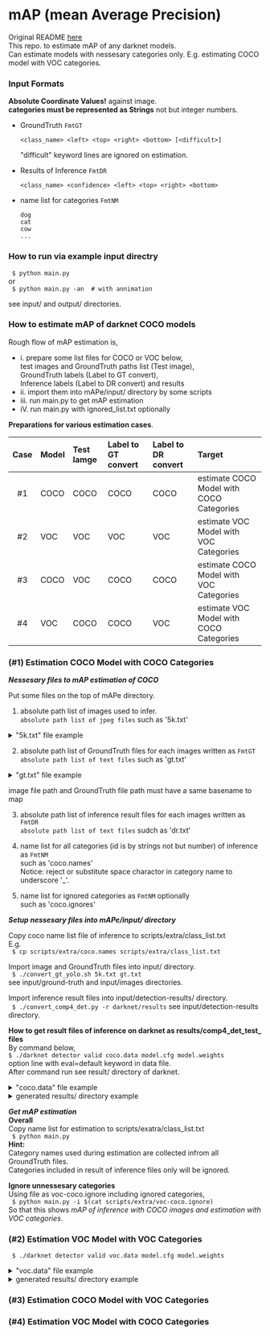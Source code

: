 # mAP (mean Average Precision)

Original README [here](https://github.com/Cartucho/mAP/blob/master/README.md)  
This repo. to estimate mAP of any darknet models.  
Can estimate models with nessesary categories only.
E.g. estimating COCO model with VOC categories.  

### Input Formats  

**Absolute Coordinate Values!** against image.  
**categories must be represented as Strings** not but integer numbers.  

- GroundTruth `FmtGT`  

    `<class_name> <left> <top> <right> <bottom> [<difficult>]`  

    "difficult" keyword lines are ignored on estimation.  

- Results of Inference `FmtDR`  

    `<class_name> <confidence> <left> <top> <right> <bottom>`  

- name list for categories `FmtNM`  
    ```
    dog
    cat
    cow
    ...
    ```

### How to run via example input directry  

` $ python main.py`  
    or  
` $ python main.py -an  # with annimation`  

see input/ and output/ directories.  

### How to estimate mAP of darknet COCO models  
Rough flow of mAP estimation is,  
* i.   prepare some list files for COCO or VOC below,  
    test images and GroundTruth paths list (Test image),  
    GroundTruth labels (Label to GT convert),  
    Inference labels (Label to DR convert) and results  
* ii.  import them into mAPe/input/ directory by some scripts  
* iii. run main.py to get mAP estimation  
* iV.  run main.py with ignored_list.txt optionally  

**Preparations for various estimation cases**.  

|Case |Model|Test Iamge|Label to GT convert|Label to DR convert|Target                                   |
|:-:  |:-   |:-        |:-                 |:-                 |:-                                       |
|#1   |COCO |COCO      |COCO               |COCO               |estimate COCO Model with COCO Categories |
|#2   |VOC  |VOC       |VOC                |VOC                |estimate VOC  Model with VOC  Categories |
|#3   |COCO |VOC       |COCO               |COCO               |estimate COCO Model with VOC  Categories |
|#4   |VOC  |COCO      |COCO               |VOC                |estimate VOC  Model with COCO Categories |

### (#1) Estimation COCO Model with COCO Categories  

***Nessesary files to mAP estimation of COCO***  

Put some files on the top of mAPe directory.  
1. absolute path list of images used to infer.  
   `absolute path list of jpeg files` such as '5k.txt'  

<details>
<summary>"5k.txt" file example</summary>
<p>

```
/somewhere/DATASET/coco/images/val2014/COCO_val2014_000000000164.jpg
/somewhere/DATASET/coco/images/val2014/COCO_val2014_000000000192.jpg
/somewhere/DATASET/coco/images/val2014/COCO_val2014_000000000283.jpg
...
```

</p>
</details>

2. absolute path list of GroundTruth files for each images written as `FmtGT`  
   `absolute path list of text files` such as 'gt.txt'  
<details>
<summary>"gt.txt" file example</summary>
<p>

```
/anywhere/coco/labels/val2014/COCO_val2014_000000000164.txt
/anywhere/coco/labels/val2014/COCO_val2014_000000000192.txt
/anywhere/coco/labels/val2014/COCO_val2014_000000000283.txt
...
```

</p>
</details>

image file path and GroundTruth file path must have a same basename to map  

3. absolute path list of inference result files for each images written as `FmtDR`  
   `absolute path list of text files` sudch as 'dr.txt'  

4. name list for all categories (id is by strings not but number) of inference as `FmtNM`  
    such as 'coco.names'  
    Notice: reject or substitute space charactor in category name to underscore '_'.  

5. name list for ignored categories as `FmtNM` optionally  
    such as 'coco.ignores'  

***Setup nessesary files into mAPe/input/ directory***  

Copy coco name list file of inference to scripts/extra/class_list.txt  
E.g.  
` $ cp scripts/extra/coco.names scripts/extra/class_list.txt`  

Import image and GroundTruth files into input/ directory.  
` $ ./convert_gt_yolo.sh 5k.txt gt.txt`  
  see input/ground-truth and input/images directories.  

Import inference result files into input/detection-results/ directory.  
` $ ./convert_comp4_det.py -r darknet/results`
  see input/detection-results directory.  

**How to get result files of inference on darknet as results/comp4_det_test_ files**  
By command below,  
`$ ./darknet detector valid coco.data model.cfg model.weights`  
option line with eval=default keyword in data file.  
After command run see result/ directory of darknet.  

<details>
<summary>"coco.data" file example</summary>
<p>

```
classes= 80
train  = train.txt
valid  = 5k.txt
names  = data/coco.names
backup = backup
eval   = default
```

</p>
</details>

<details>
<summary>generated results/ directory example</summary>
<p>

```
comp4_det_test_aeroplane.txt       comp4_det_test_bowl.txt         comp4_det_test_donut.txt
comp4_det_test_apple.txt           comp4_det_test_broccoli.txt     comp4_det_test_elephant.txt
...
```

</p>
</details>

***Get mAP estimation***  
**Overall**  
Copy name list for estimation to scripts/exatra/class_list.txt  
` $ python main.py`  
**Hint:**  
Category names used during estimation are collected infrom all GroundTruth files.  
Categories included in result of inference files only will be ignored.  

**Ignore unnessesary categories**  
Using file as voc-coco.ignore including ignored categories,  
` $ python main.py -i $(cat scripts/extra/voc-coco.ignore)`  
So that this shows _mAP of inference with COCO images and estimation with VOC categories_.  

### (#2) Estimation VOC Model with VOC Categories  

` $ ./darknet detector valid voc.data model.cfg model.weights`  

<details>
<summary>"voc.data" file example</summary>
<p>

```
classes= 20
train  = train.txt
valid  = 2007_test100.txt
names  = data/voc.names
backup = backup
eval   = default
```

</p>
</details>

<details>
<summary>generated results/ directory example</summary>
<p>

```
comp4_det_test_aeroplane.txt  comp4_det_test_boat.txt    comp4_det_test_car.txt
comp4_det_test_cow.txt comp4_det_test_bicycle.txt    comp4_det_test_bottle.txt
...
```

</p>
</details>

### (#3) Estimation COCO Model with VOC Categories  
### (#4) Estimation VOC Model with COCO Categories  

